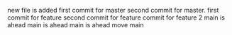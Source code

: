 new file is added
first commit for master
second commit for master.
first commit for feature
second commit for feature
commit for feature 2
main is ahead
main is ahead
main is ahead
move main

